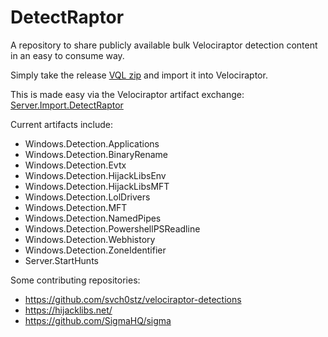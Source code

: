 # DetectRaptor
A repository to share publicly available bulk Velociraptor detection content in an easy to consume way.

Simply take the release [VQL zip](https://github.com/mgreen27/DetectRaptor/releases/download/DetectRaptor/DetectRaptorVQL.zip)
and import it into Velociraptor.  

This is made easy via the Velociraptor artifact exchange: [Server.Import.DetectRaptor](https://docs.velociraptor.app/exchange/artifacts/pages/detectraptor/)

Current artifacts include:
- Windows.Detection.Applications
- Windows.Detection.BinaryRename
- Windows.Detection.Evtx
- Windows.Detection.HijackLibsEnv
- Windows.Detection.HijackLibsMFT
- Windows.Detection.LolDrivers
- Windows.Detection.MFT
- Windows.Detection.NamedPipes
- Windows.Detection.PowershellPSReadline
- Windows.Detection.Webhistory
- Windows.Detection.ZoneIdentifier
- Server.StartHunts

Some contributing repositories:
- https://github.com/svch0stz/velociraptor-detections
- https://hijacklibs.net/
- https://github.com/SigmaHQ/sigma
